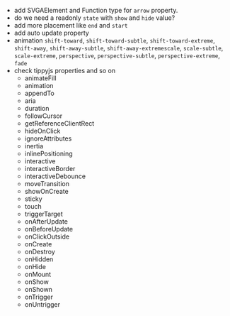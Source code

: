 - add SVGAElement and Function type for `arrow` property.
- do we need a readonly `state` with `show` and `hide` value?
- add more placement like `end` and `start`
- add auto update property
- animation `shift-toward`, `shift-toward-subtle`, `shift-toward-extreme`, `shift-away`, `shift-away-subtle`, `shift-away-extremescale`, `scale-subtle`, `scale-extreme`, `perspective`, `perspective-subtle`, `perspective-extreme`, `fade`
- check tippyjs properties and so on
  - animateFill
  - animation
  - appendTo
  - aria
  - duration
  - followCursor
  - getReferenceClientRect
  - hideOnClick
  - ignoreAttributes
  - inertia
  - inlinePositioning
  - interactive
  - interactiveBorder
  - interactiveDebounce
  - moveTransition
  - showOnCreate
  - sticky
  - touch
  - triggerTarget
  - onAfterUpdate
  - onBeforeUpdate
  - onClickOutside
  - onCreate
  - onDestroy
  - onHidden
  - onHide
  - onMount
  - onShow
  - onShown
  - onTrigger
  - onUntrigger
